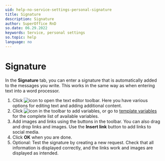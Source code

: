 ```yaml
---
uid: help-no-service-settings-personal-signature
title: Signature
description: Signature
author: SuperOffice RnD
so.date: 06.29.2022
keywords: Service, personal settings
so.topic: help
language: no
---
```


# Signature

In the **Signature** tab, you can enter a signature that is automatically added to the messages you write. This works in the same way as when entering text into a word processor.

1. Click ![icon][img1] to open the text editor toolbar. Here you have various options for editing text and adding additional content.
2. Click ![icon][img2] in the toolbar to add variables, or go to [template variables][1] for the complete list of available variables.
3. Add images and links using the buttons in the toolbar. You can also drag and drop links and images. Use the **Insert link** button to add links to social media.
4. Click **OK** when you are done.
5. Optional: Test the signature by creating a new request. Check that all information is displayed correctly, and the links work and images are displayed as intended.

<!-- Referenced links -->
[1]: ../../../../document/templates/variables/for-selected-contact.md

<!-- Referenced images -->
[img1]: ../../../../../media/icons/service/msg-toolbar.png
[img2]: ../../../../../media/icons/sign-editor-variables.png

